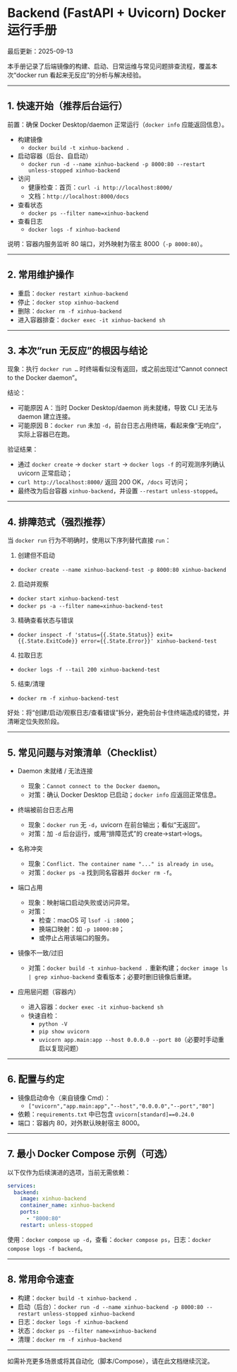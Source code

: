 # Backend (FastAPI + Uvicorn) Docker 运行手册

最后更新：2025-09-13

本手册记录了后端镜像的构建、启动、日常运维与常见问题排查流程，覆盖本次“docker run 看起来无反应”的分析与解决经验。

---

## 1. 快速开始（推荐后台运行）

前置：确保 Docker Desktop/daemon 正常运行（`docker info` 应能返回信息）。

- 构建镜像
  - `docker build -t xinhuo-backend .`
- 启动容器（后台、自启动）
  - `docker run -d --name xinhuo-backend -p 8000:80 --restart unless-stopped xinhuo-backend`
- 访问
  - 健康检查：首页：`curl -i http://localhost:8000/`
  - 文档：`http://localhost:8000/docs`
- 查看状态
  - `docker ps --filter name=xinhuo-backend`
- 查看日志
  - `docker logs -f xinhuo-backend`

说明：容器内服务监听 80 端口，对外映射为宿主 8000（`-p 8000:80`）。

---

## 2. 常用维护操作

- 重启：`docker restart xinhuo-backend`
- 停止：`docker stop xinhuo-backend`
- 删除：`docker rm -f xinhuo-backend`
- 进入容器排查：`docker exec -it xinhuo-backend sh`

---

## 3. 本次“run 无反应”的根因与结论

现象：执行 `docker run …` 时终端看似没有返回，或之前出现过“Cannot connect to the Docker daemon”。

结论：
- 可能原因 A：当时 Docker Desktop/daemon 尚未就绪，导致 CLI 无法与 daemon 建立连接。
- 可能原因 B：`docker run` 未加 `-d`，前台日志占用终端，看起来像“无响应”，实际上容器已在跑。

验证结果：
- 通过 `docker create` → `docker start` → `docker logs -f` 的可观测序列确认 uvicorn 正常启动；
- `curl http://localhost:8000/` 返回 200 OK，`/docs` 可访问；
- 最终改为后台容器 `xinhuo-backend`，并设置 `--restart unless-stopped`。

---

## 4. 排障范式（强烈推荐）

当 `docker run` 行为不明确时，使用以下序列替代直接 `run`：

1) 创建但不启动
- `docker create --name xinhuo-backend-test -p 8000:80 xinhuo-backend`

2) 启动并观察
- `docker start xinhuo-backend-test`
- `docker ps -a --filter name=xinhuo-backend-test`

3) 精确查看状态与错误
- `docker inspect -f 'status={{.State.Status}} exit={{.State.ExitCode}} error={{.State.Error}}' xinhuo-backend-test`

4) 拉取日志
- `docker logs -f --tail 200 xinhuo-backend-test`

5) 结束/清理
- `docker rm -f xinhuo-backend-test`

好处：将“创建/启动/观察日志/查看错误”拆分，避免前台卡住终端造成的错觉，并清晰定位失败阶段。

---

## 5. 常见问题与对策清单（Checklist）

- Daemon 未就绪 / 无法连接
  - 现象：`Cannot connect to the Docker daemon`。
  - 对策：确认 Docker Desktop 已启动；`docker info` 应返回正常信息。

- 终端被前台日志占用
  - 现象：`docker run` 无 `-d`，uvicorn 在前台输出；看似“无返回”。
  - 对策：加 `-d` 后台运行，或用“排障范式”的 create→start→logs。

- 名称冲突
  - 现象：`Conflict. The container name "..." is already in use`。
  - 对策：`docker ps -a` 找到同名容器并 `docker rm -f`。

- 端口占用
  - 现象：映射端口启动失败或访问异常。
  - 对策：
    - 检查：macOS 可 `lsof -i :8000`；
    - 换端口映射：如 `-p 18000:80`；
    - 或停止占用该端口的服务。

- 镜像不一致/过旧
  - 对策：`docker build -t xinhuo-backend .` 重新构建；`docker image ls | grep xinhuo-backend` 查看版本；必要时删旧镜像后重建。

- 应用层问题（容器内）
  - 进入容器：`docker exec -it xinhuo-backend sh`
  - 快速自检：
    - `python -V`
    - `pip show uvicorn`
    - `uvicorn app.main:app --host 0.0.0.0 --port 80`（必要时手动重启以复现问题）

---

## 6. 配置与约定

- 镜像启动命令（来自镜像 Cmd）：
  - `["uvicorn","app.main:app","--host","0.0.0.0","--port","80"]`
- 依赖：`requirements.txt` 中已包含 `uvicorn[standard]==0.24.0`
- 端口：容器内 80，对外默认映射宿主 8000。

---

## 7. 最小 Docker Compose 示例（可选）

以下仅作为后续演进的选项，当前无需依赖：

```yaml
services:
  backend:
    image: xinhuo-backend
    container_name: xinhuo-backend
    ports:
      - "8000:80"
    restart: unless-stopped
```

使用：`docker compose up -d`，查看：`docker compose ps`，日志：`docker compose logs -f backend`。

---

## 8. 常用命令速查

- 构建：`docker build -t xinhuo-backend .`
- 启动（后台）：`docker run -d --name xinhuo-backend -p 8000:80 --restart unless-stopped xinhuo-backend`
- 日志：`docker logs -f xinhuo-backend`
- 状态：`docker ps --filter name=xinhuo-backend`
- 清理：`docker rm -f xinhuo-backend`

---

如需补充更多场景或将其自动化（脚本/Compose），请在此文档继续沉淀。